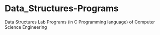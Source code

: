 # Data_Structures-Programs
Data Structures Lab Programs (in C Programming language) of Computer Science Engineering
